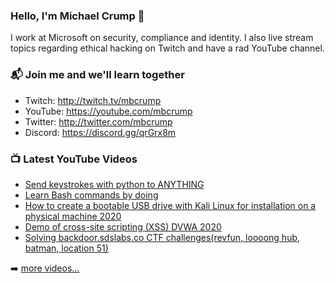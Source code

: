 ### Hello, I'm Michael Crump 👋

I work at Microsoft on security, compliance and identity. I also live stream topics regarding ethical hacking on Twitch and have a rad YouTube channel. 

### 📬 Join me and we'll learn together

- Twitch: http://twitch.tv/mbcrump
- YouTube: https://youtube.com/mbcrump
- Twitter: http://twitter.com/mbcrump
- Discord: https://discord.gg/qrGrx8m

### 📺 Latest YouTube Videos

<!-- YOUTUBE:START -->
- [Send keystrokes with python to ANYTHING](https://www.youtube.com/watch?v=1aVe7bny5_Y)
- [Learn Bash commands by doing](https://www.youtube.com/watch?v=bJzgG8pUfPM)
- [How to create a bootable USB drive with Kali Linux for installation on a physical machine 2020](https://www.youtube.com/watch?v=eRS9WZRvV5A)
- [Demo of cross-site scripting (XSS) DVWA 2020](https://www.youtube.com/watch?v=qZ-V9uQUFH8)
- [Solving backdoor.sdslabs.co CTF challenges(revfun, loooong hub, batman, location 51)](https://www.youtube.com/watch?v=dN94AIOBGYo)
<!-- YOUTUBE:END -->

➡️ [more videos...](https://youtube.com/mbcrump)

